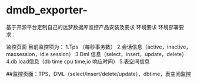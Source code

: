 # dmdb_exporter-
基于开源平台定制自己的达梦数据库监控产品安装及要求
环境要求
环境部署要求：


监控页面
目前监控项为：
1.Tps （每秒事务数）
2.会话信息（active，inactive，maxsession，idle session）
3.Dml 信息（select，insert，update，delete）
4.db load信息（db time cpu time,io 响应时间）
5.表空间信息



##监控页面：TPS，DML（select/insert/delete/update），dbtime，表空间监控




